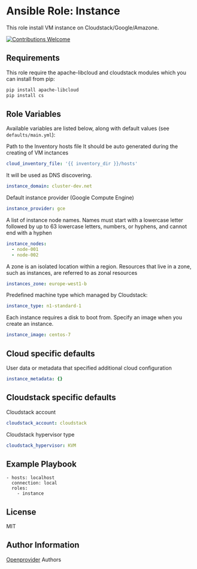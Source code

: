Ansible Role: Instance
======================

This role install VM instance on Cloudstack/Google/Amazone.

[![Contributions Welcome](https://img.shields.io/badge/contributions-welcome-brightgreen.svg?style=flat)](https://github.com/k8s-community/cluster-deploy/issues)

Requirements
------------

This role require the apache-libcloud and cloudstack modules which you can install from pip:

```sh
pip install apache-libcloud
pip install cs
```

Role Variables
--------------

Available variables are listed below, along with default values (see `defaults/main.yml`):

Path to the Inventory hosts file
It should be auto generated during the creating of VM inctances
```yaml
cloud_inventory_file: '{{ inventory_dir }}/hosts'
```

It will be used as DNS discovering.
```yaml
instance_domain: cluster-dev.net
```

Default instance provider (Google Compute Engine)
```yaml
instance_provider: gce
```

A list of instance node names.
Names must start with a lowercase letter followed by up to 63 lowercase letters,
numbers, or hyphens, and cannot end with a hyphen
```yaml
instance_nodes:
  - node-001
  - node-002
```

A zone is an isolated location within a region.
Resources that live in a zone, such as instances,
are referred to as zonal resources
```yaml
instances_zone: europe-west1-b
```

Predefined machine type which managed by Cloudstack:
```yaml
instance_type: n1-standard-1
```

Each instance requires a disk to boot from.
Specify an image when you create an instance.
```yaml
instance_image: centos-7
```

Cloud specific defaults
-----------------------

User data or metadata that specified additional cloud configuration
```yaml
instance_metadata: {}
```

Cloudstack specific defaults
----------------------------

Cloudstack account
```yaml
cloudstack_account: cloudstack
```

Cloudstack hypervisor type
```yaml
cloudstack_hypervisor: KVM
```


Example Playbook
----------------

	- hosts: localhost
	  connection: local
      roles:
        - instance

License
-------

MIT

Author Information
------------------

[Openprovider](https://github.com/openprovider) Authors
